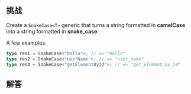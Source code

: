 ## 挑战



Create a `SnakeCase<T>` generic that turns a string formatted in **camelCase** into a string formatted in **snake_case**.

A few examples:

```ts
type res1 = SnakeCase<"hello">; // => "hello"
type res2 = SnakeCase<"userName">; // => "user_name"
type res3 = SnakeCase<"getElementById">; // => "get_element_by_id"
```


## 解答

